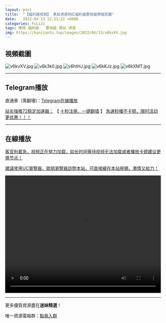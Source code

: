 ```yaml
---
layout: post
title:  "【福利姬视频】 黑丝诱惑网红福利姬雾枝姬黑暗恶魔"
date:   2022-04-13 12:21:22 +0800
categories: FuLiJi
tags: 推特 福利姬   雾枝姬 黑丝 诱惑
img: https://kanjiantu.top/images/2022/04/13/v6kvXV.jpg
---
```



## 視頻截圖

![v6kvXV.jpg](https://kanjiantu.top/images/2022/04/13/v6kvXV.jpg)
![v6k3k0.jpg](https://kanjiantu.top/images/2022/04/13/v6k3k0.jpg)
![v6htHJ.jpg](https://kanjiantu.top/images/2022/04/13/v6htHJ.jpg)
![v6kKJz.jpg](https://kanjiantu.top/images/2022/04/13/v6kKJz.jpg)
![v6kXMT.jpg](https://kanjiantu.top/images/2022/04/13/v6kXMT.jpg)

* * *
## Telegram播放

直通車（需翻墻)：[Telegram在線播放](https://t.me/mimeijingxuan/684)

<u>站长强推72稳定加速器：</u> 【 [十秒注册、一键翻墙](https://72vpn.xyz/#/register?code=mimei) 】
<u>  急速秒播不卡顿，限时活动更优惠！！！</u>
* * *
## 在線播放
<u>客官别着急，视频正在努力加载，如长时间等待视频无法加载或者播放卡顿建议更换节点！</u>

<u>建議使用UC瀏覽器、歐朋瀏覽器訪問本站，可直接緩存本站視頻，激情又給力！</u>
<center><video src="https://cdn.publer.io/uploads/videos/62520db2db27973e6042ce34/2b9d2b48ca1bf534e25c37124e2e993d.mp4" width="100%" height="380px" controls="controls"></video></center>

* * *
更多優質資源盡在**迷妹精選**！

唯一資源電報群：[點我入群](https://t.me/mimeijingxuan)


